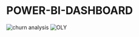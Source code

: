 # POWER-BI-DASHBOARD
![churn analysis](https://user-images.githubusercontent.com/108068313/223739915-b4180a88-268f-4d3b-9280-0819ad046e74.png)
![OLY](https://user-images.githubusercontent.com/118158987/223755049-61e2b427-2c29-425b-a6dc-edc5714d27e0.gif)

